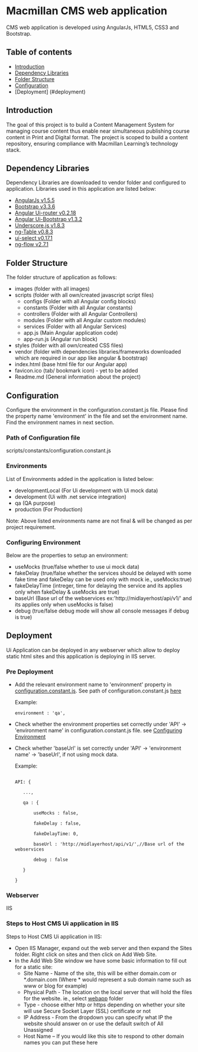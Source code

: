 # Macmillan CMS web application
CMS web application is developed using AngularJs, HTML5, CSS3 and Bootstrap.

## Table of contents
 - [Introduction](#introduction)
 - [Dependency Libraries](#dependency-libraries)
 - [Folder Structure](#folder-structure)
 - [Configuration](#configuration)
 - [Deployment] (#deployment)
 
## Introduction
The goal of this project is to build a Content Management System for managing course content thus enable near simultaneous publishing course content in Print and Digital format.  The project is scoped to build a content repository, ensuring compliance with Macmillan Learning’s technology stack.

## Dependency Libraries
Dependency Libraries are downloaded to vendor folder and configured to application. Libraries used in this application are listed below:
* [AngularJs v1.5.5](https://angularjs.org/) 
* [Bootstrap v3.3.6](https://getbootstrap.com)
* [Angular Ui-router v0.2.18](https://github.com/angular-ui/ui-router/wiki)
* [Angular Ui-Bootstrap v1.3.2](https://angular-ui.github.io/bootstrap/)
* [Underscore.js v1.8.3](http://underscorejs.org/)
* [ng-Table v0.8.3](http://ng-table.com/)
* [ui-select v0.17.1](http://github.com/angular-ui/ui-select)
* [ng-flow v2.7.1](https://flowjs.github.io/ng-flow/)

## Folder Structure
The folder structure of application as follows:
 - images (folder with all images)
 - scripts (folder with all own/created javascript script files)
   - configs (Folder with all Angular config blocks)
   - constants (Folder with all Angular constants)
   - controllers (Folder with all Angular Controllers)
   - modules (Folder with all Angular custom modules)
   - services (Folder with all Angular Services)
   - app.js (Main Angular application code)
   - app-run.js (Angular run block)
 - styles (folder with all own/created CSS files)
 - vendor (folder with dependencies libraries/frameworks downloaded which are required in our app like angular & bootstrap)
 - index.html (base html file for our Angular app)
 - favicon.ico (tab/ bookmark icon) - yet to be added
 - Readme.md (General information about the project)
 
## Configuration 
Configure the environment in the configuration.constant.js file. Please find the property name 'environment' in the file and set the environment name. Find the environment names in next section. 

### Path of Configuration file
scripts/constants/configuration.constant.js

### Environments
List of Environments added in the application is listed below:
 - developmentLocal (For Ui development with Ui mock data)
 - development (Ui with .net service integration)
 - qa (QA purpose)
 - production (For Production)

Note: Above listed environments name are not final & will be changed as per project requirement.

### Configuring Environment 
Below are the properties to setup an environment:
 - useMocks (true/false whether to use ui mock data)
 - fakeDelay (true/false whether the services should be delayed with some fake time and fakeDelay can be used only with mock ie., useMocks:true)
 - fakeDelayTime (intreger, time for delaying the service and its applies only when fakeDelay & useMocks are true)
 - baseUrl (Base url of the webservices ex:'http://midlayerhost/api/v1/' and its applies only when useMocks is false)
 - debug (true/false debug mode will show all console messages if debug is true)

## Deployment
Ui Application can be deployed in any webserver which allow to deploy static html sites and this application is deploying in IIS server. 

### Pre Deployment
 - Add the relevant environment name to 'environment' property in [configuration.constant.js](https://github.com/macmillanhighered/CMS/blob/master/webapp/scripts/constants/configuration.constant.js). See path of configuration.constant.js [here](#path-of-configuration-file)
     
     Example:
     
     ```
     environment : 'qa',
     ```
      
 - Check whether the environment properties set correctly under 'API' -> 'environment name' in configuration.constant.js file. see [Configuring Environment](#configuring-environment)
 - Check whether 'baseUrl' is set correctly under 'API' -> 'environment name' -> 'baseUrl', if not using mock data.
     
     Example:
     
     ```
     
     API: {
     
        ...,
     
        qa : {
     
            useMocks : false,
     
            fakeDelay : false,
     
            fakeDelayTime: 0,
     
            baseUrl : 'http://midlayerhost/api/v1/',//Base url of the webservices
     
            debug : false
     
        }
     
     }
     ```

### Webserver
IIS

### Steps to Host CMS Ui application in IIS
Steps to Host CMS Ui application in IIS:
 - Open IIS Manager, expand out the web server and then expand the Sites folder. Right click on sites and then click on Add Web Site.
 - In the Add Web Site window we have some basic information to fill out for a static site:
   - Site Name - Name of the site, this will be either domain.com or *.domain.com (Where * would represent a sub domain name such as www or blog for example)
   - Physical Path - The location on the local server that will hold the files for the website. ie., select [webapp](https://github.com/macmillanhighered/CMS/tree/master/webapp) folder    
   - Type - choose either http or https depending on whether your site will use Secure Socket Layer (SSL) certificate or not
   - IP Address - From the dropdown you can specify what IP the website should answer on or use the default switch of All Unassigned
   - Host Name – If you would like this site to respond to other domain names you can put these here
